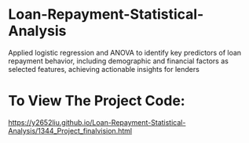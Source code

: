 # Loan-Repayment-Statistical-Analysis
Applied logistic regression and ANOVA to identify key predictors of loan repayment behavior, including demographic and financial factors as selected features, achieving actionable insights for lenders

# To View The Project Code:
https://y2652liu.github.io/Loan-Repayment-Statistical-Analysis/1344_Project_finalvision.html

